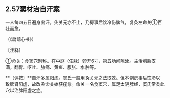 ## 2.57窦材治自汗案

一人每四五日遍身出汗，灸关元亦不止，乃房事后饮冷伤脾气，复灸左命关①百壮而愈。

（《扁鹊心书》）

〔注释〕

①命关：食窦穴别称。在中庭（任脉）旁开6寸，第五肋间隙处。主治胸胁支满，翻胃、呕吐、胁痛、黄疸、腹胀、水肿等。

**〔评按〕**自汗多属阳虚。窦氏一般用灸关元之法取效。但本例房事后饮冷以致脾肾阳虚，故改灸命关始获痊愈。命关一名食窦穴，属足太阴脾经，窦氏常灸此穴以治脾阳虚之症。
